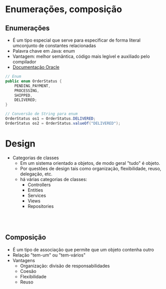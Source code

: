 # Enumerações, composição

## Enumerações
- É um tipo especial que serve para especificar de forma literal umconjunto de constantes relacionadas
- Palavra chave em Java: enum
- Vantagem: melhor semântica, código mais legível e auxiliado pelo compilador
- [Documentação Oracle](https://docs.oracle.com/javase/tutorial/java/javaOO/enum.html)

```java
// Enum
public enum OrderStatus {
    PENDING_PAYMENT,
    PROCESSING,
    SHIPPED,
    DELIVERED;
}

// Conversão de String para enum
OrderStatus os1 = OrderStatus.DELIVERED;
OrderStatus os2 = OrderStatus.valueOf("DELIVERED");
```

# Design

- Categorias de classes
  - Em um sistema orientado a objetos, de modo geral "tudo" é objeto.
  - Por questões de design tais como organização, flexibilidade, reuso, delegação, etc.
  - há várias categorias de classes:
    - Controllers
    - Entities
    - Services
    - Views
    - Repositories

<br/>
<br/>


## Composição

- É um tipo de associação que permite que um objeto contenha outro
- Relação "tem-um" ou "tem-vários"
- Vantagens
  - Organização: divisão de responsabilidades
  - Coesão
  - Flexibilidade
  - Reuso